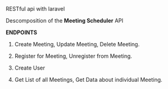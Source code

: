 RESTful api with laravel

Descomposition of the **Meeting Scheduler** API

**ENDPOINTS**

1. Create Meeting, Update Meeting, Delete Meeting.

2. Register for Meeting, Unregister from Meeting.

3. Create User

4. Get List of all Meetings, Get Data about individual Meeting.